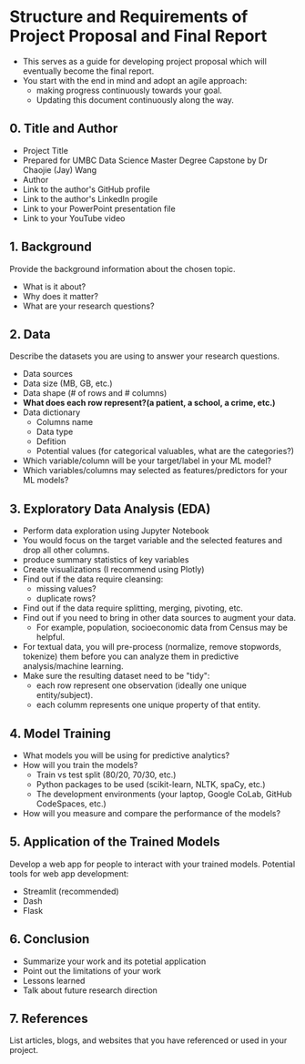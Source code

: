# Structure and Requirements of Project Proposal and Final Report

- This serves as a guide for developing project proposal which will eventually become the final report.
- You start with the end in mind and adopt an agile approach:
  - making progress continuously towards your goal.
  - Updating this document continuously along the way.
 
## 0. Title and Author

- Project Title
- Prepared for UMBC Data Science Master Degree Capstone by Dr Chaojie (Jay) Wang
- Author 
- Link to the author's GitHub profile
- Link to the author's LinkedIn progile
- Link to your PowerPoint presentation file
- Link to your  YouTube video 
    
## 1. Background

Provide the background information about the chosen topic.

- What is it about? 
- Why does it matter? 
- What are your research questions?

## 2. Data 

Describe the datasets you are using to answer your research questions.

- Data sources
- Data size (MB, GB, etc.)
- Data shape (# of rows and # columns)
- **What does each row represent?(a patient, a school, a crime, etc.)**
- Data dictionary
  - Columns name
  - Data type
  - Defition
  - Potential values (for categorical valuables, what are the categories?)
- Which variable/column will be your target/label in your ML model?
- Which variables/columns may selected as features/predictors for your ML models?

## 3. Exploratory Data Analysis (EDA)

- Perform data exploration using Jupyter Notebook
- You would focus on the target variable and the selected features and drop all other columns.
- produce summary statistics of key variables
- Create visualizations (I recommend using Plotly)
- Find out if the data require cleansing:
  - missing values?
  - duplicate rows? 
- Find out if the data require splitting, merging, pivoting, etc.
- Find out if you need to bring in other data sources to augment your data.
  - For example, population, socioeconomic data from Census may be helpful.
- For textual data, you will pre-process (normalize, remove stopwords, tokenize) them before you can analyze them in predictive analysis/machine learning.
- Make sure the resulting dataset need to be "tidy":
  - each row represent one observation (ideally one unique entity/subject).
  - each columm represents one unique property of that entity. 

## 4. Model Training 

- What models you will be using for predictive analytics?
- How will you train the models?
  - Train vs test split (80/20, 70/30, etc.)
  - Python packages to be used (scikit-learn, NLTK, spaCy, etc.)
  - The development environments (your laptop, Google CoLab, GitHub CodeSpaces, etc.)
- How will you measure and compare the performance of the models?

## 5. Application of the Trained Models

Develop a web app for people to interact with your trained models. Potential tools for web app development:

- Streamlit (recommended)
- Dash
- Flask

## 6. Conclusion

- Summarize your work and its potetial application
- Point out the limitations of your work
- Lessons learned 
- Talk about future research direction

## 7. References 

List articles, blogs, and websites that you have referenced or used in your project.
